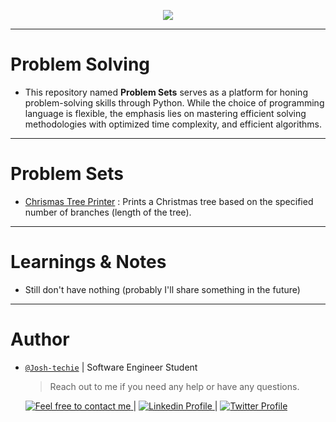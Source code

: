 <p align="center">
<img src ="https://th.bing.com/th/id/OIP.-1ifEljbd--2RbR5iw0A9wHaFb?rs=1&pid=ImgDetMain">
</p>

---

<h1> Problem Solving </h1>

- This repository named **Problem Sets** serves as a platform for honing problem-solving skills through Python. While the choice of programming language is flexible, the emphasis lies on mastering efficient solving methodologies with optimized time complexity, and efficient algorithms.

---

<h1> Problem Sets </h1>

- [Chrismas Tree Printer](./Problem-Set-1/) : Prints a Christmas tree based on the specified number of branches (length of the tree).

---

<h1> Learnings & Notes </h1>

- Still don't have nothing (probably I'll share something in the future)

---

<h1> Author </h1>

- [`@Josh-techie`](https://github.com/Josh-techie) | Software Engineer Student

  > Reach out to me if you need any help or have any questions.

  <a href="mailto:youssef.abouyahia@e-polytechnique.ma">
    <img alt="Feel free to contact me" src="https://img.shields.io/badge/-Ask_me_anything-blue?style=flat&logo=Gmail&logoColor=white&link=mailto:youssef.abouyahia@e-polytechnique.ma&color=3d85c6" />
  </a>
  <span> | </span>
    <a href="https://www.linkedin.com/in/youssef-abouyahia/">
        <img alt="Linkedin Profile" src="https://img.shields.io/badge/-Linkedin-0072b1?style=flat&logo=Linkedin&logoColor=white&link=https://www.linkedin.com/in/youssef-abouyahia/" />
    </a>
    <span> | </span>
    <a href="https://twitter.com/JoesephAb">
        <img alt="Twitter Profile" src="https://img.shields.io/badge/-Twitter-0072b1?style=flat&logo=Twitter&logoColor=white&link=https://twitter.com/JoesephAb&color=1DA1F2" />
    </a>
